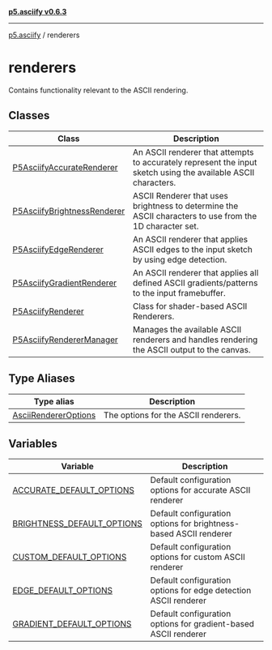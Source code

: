 [**p5.asciify v0.6.3**](../../README.md)

***

[p5.asciify](../../globals.md) / renderers

# renderers

Contains functionality relevant to the ASCII rendering.

## Classes

| Class | Description |
| ------ | ------ |
| [P5AsciifyAccurateRenderer](classes/P5AsciifyAccurateRenderer.md) | An ASCII renderer that attempts to accurately represent the input sketch using the available ASCII characters. |
| [P5AsciifyBrightnessRenderer](classes/P5AsciifyBrightnessRenderer.md) | ASCII Renderer that uses brightness to determine the ASCII characters to use from the 1D character set. |
| [P5AsciifyEdgeRenderer](classes/P5AsciifyEdgeRenderer.md) | An ASCII renderer that applies ASCII edges to the input sketch by using edge detection. |
| [P5AsciifyGradientRenderer](classes/P5AsciifyGradientRenderer.md) | An ASCII renderer that applies all defined ASCII gradients/patterns to the input framebuffer. |
| [P5AsciifyRenderer](classes/P5AsciifyRenderer.md) | Class for shader-based ASCII Renderers. |
| [P5AsciifyRendererManager](classes/P5AsciifyRendererManager.md) | Manages the available ASCII renderers and handles rendering the ASCII output to the canvas. |

## Type Aliases

| Type alias | Description |
| ------ | ------ |
| [AsciiRendererOptions](type-aliases/AsciiRendererOptions.md) | The options for the ASCII renderers. |

## Variables

| Variable | Description |
| ------ | ------ |
| [ACCURATE\_DEFAULT\_OPTIONS](variables/ACCURATE_DEFAULT_OPTIONS.md) | Default configuration options for accurate ASCII renderer |
| [BRIGHTNESS\_DEFAULT\_OPTIONS](variables/BRIGHTNESS_DEFAULT_OPTIONS.md) | Default configuration options for brightness-based ASCII renderer |
| [CUSTOM\_DEFAULT\_OPTIONS](variables/CUSTOM_DEFAULT_OPTIONS.md) | Default configuration options for custom ASCII renderer |
| [EDGE\_DEFAULT\_OPTIONS](variables/EDGE_DEFAULT_OPTIONS.md) | Default configuration options for edge detection ASCII renderer |
| [GRADIENT\_DEFAULT\_OPTIONS](variables/GRADIENT_DEFAULT_OPTIONS.md) | Default configuration options for gradient-based ASCII renderer |
